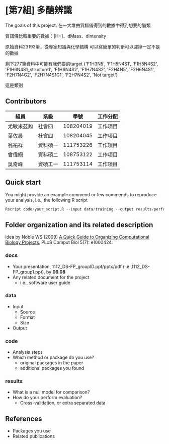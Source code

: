 # [第7組] 多醣辨識
The goals of this project.
在一大堆由質譜儀得到的數據中得到想要的醣類


質譜儀比較重要的數據：[H+]、dMass、dIntensity


原始資料23193筆，從專家知識與化學結構 
可以寫簡單的判斷可以濾掉一定不是的數據


剩下277筆資料中可能有我們要的target
{'F1H3N5',
 'F1H5N4S1',
 'F1H5N4S2',
 'F1H6N4S1_structure1',
 'F1H6N4S2',
 'F1H7N4S2',
 'F2H4N5',
 'F2H6N4S1',
 'F2H7N4G2',
 'F2H7N4S1G1',
 'F2H7N4S2',
 'Not target'}
 
 
 這是類別

## Contributors
|組員|系級|學號|工作分配|
|-|-|-|-|
|尤敏米茲夠|社會四|108204019|工作項目| 
|葉佐晨|社會四|108204045|工作項目|
|翁祐祥|資科碩一|111753226|工作項目|
|曾偉綱|資科碩二|108753122|工作項目|
|吳奇峰|資碩工一|111753114|工作項目|


## Quick start
You might provide an example commend or few commends to reproduce your analysis, i.e., the following R script
```R
Rscript code/your_script.R --input data/training --output results/performance.tsv
```

## Folder organization and its related description
idea by Noble WS (2009) [A Quick Guide to Organizing Computational Biology Projects.](https://journals.plos.org/ploscompbiol/article?id=10.1371/journal.pcbi.1000424) PLoS Comput Biol 5(7): e1000424.

### docs
* Your presentation, 1112_DS-FP_groupID.ppt/pptx/pdf (i.e.,1112_DS-FP_group1.ppt), by **06.08**
* Any related document for the project
  * i.e., software user guide

### data
* Input
  * Source
  * Format
  * Size 
* Output

### code
* Analysis steps
* Which method or package do you use? 
  * original packages in the paper
  * additional packages you found

### results
* What is a null model for comparison?
* How do your perform evaluation?
  * Cross-validation, or extra separated data

## References
* Packages you use
* Related publications
